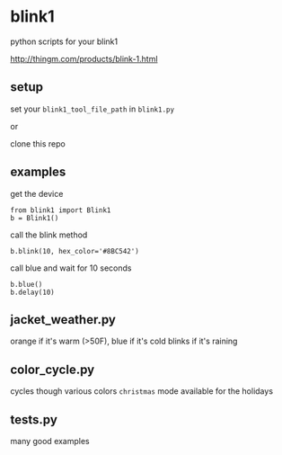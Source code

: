 blink1
======

python scripts for your blink1

http://thingm.com/products/blink-1.html

## setup
set your `blink1_tool_file_path` in `blink1.py`

or 

clone this repo 

## examples
get the device
```
from blink1 import Blink1
b = Blink1()
```
call the blink method
```
b.blink(10, hex_color='#8BC542')
```
call blue and wait for 10 seconds
```
b.blue()
b.delay(10)
```

## jacket_weather.py
orange if it's warm (>50F), blue if it's cold
blinks if it's raining

## color_cycle.py
cycles though various colors
`christmas` mode available for the holidays

## tests.py
many good examples